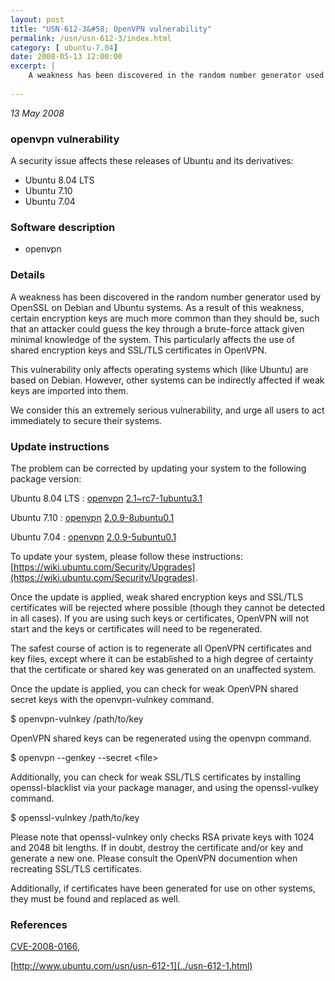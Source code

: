 ```yaml
---
layout: post
title: "USN-612-3&#58; OpenVPN vulnerability"
permalink: /usn/usn-612-3/index.html
category: [ ubuntu-7.04]
date: 2008-05-13 12:00:00
excerpt: |
    A weakness has been discovered in the random number generator used by OpenSSL on Debian and Ubuntu systems.  As a result of this weakness, certain encryption keys are much more common than they should be, such that an attacker could guess the key through a brute-force attack given minimal knowledge of the system.  This particularly affects the use of shared encryption keys and SSL/TLS certificates in OpenVPN.
    
---
```


 
 
 

*13 May 2008*

### openvpn vulnerability

A security issue affects these releases of Ubuntu and its derivatives:

* Ubuntu 8.04 LTS
* Ubuntu 7.10
* Ubuntu 7.04

### Software description

* openvpn 

### Details

A weakness has been discovered in the random number generator used by OpenSSL on Debian and Ubuntu systems. As a result of this weakness, certain encryption keys are much more common than they should be, such that an attacker could guess the key through a brute-force attack given minimal knowledge of the system. This particularly affects the use of shared encryption keys and SSL/TLS certificates in OpenVPN.

This vulnerability only affects operating systems which (like Ubuntu) are based on Debian. However, other systems can be indirectly affected if weak keys are imported into them.

We consider this an extremely serious vulnerability, and urge all users to act immediately to secure their systems. 

### Update instructions

The problem can be corrected by updating your system to the following package version:

Ubuntu 8.04 LTS
 : [openvpn](https://launchpad.net/ubuntu/+source/openvpn) <span> [2.1~rc7-1ubuntu3.1](https://launchpad.net/ubuntu/+source/openvpn/2.1~rc7-1ubuntu3.1) </span> 

Ubuntu 7.10
 : [openvpn](https://launchpad.net/ubuntu/+source/openvpn) <span> [2.0.9-8ubuntu0.1](https://launchpad.net/ubuntu/+source/openvpn/2.0.9-8ubuntu0.1) </span> 

Ubuntu 7.04
 : [openvpn](https://launchpad.net/ubuntu/+source/openvpn) <span> [2.0.9-5ubuntu0.1](https://launchpad.net/ubuntu/+source/openvpn/2.0.9-5ubuntu0.1) </span> 

To update your system, please follow these instructions: [https://wiki.ubuntu.com/Security/Upgrades](https://wiki.ubuntu.com/Security/Upgrades).

 Once the update is applied, weak shared encryption keys and SSL/TLS certificates will be rejected where possible (though they cannot be detected in all cases). If you are using such keys or certificates, OpenVPN will not start and the keys or certificates will need to be regenerated.

 The safest course of action is to regenerate all OpenVPN certificates and key files, except where it can be established to a high degree of certainty that the certificate or shared key was generated on an unaffected system.

 Once the update is applied, you can check for weak OpenVPN shared secret keys with the openvpn-vulnkey command.

 $ openvpn-vulnkey /path/to/key

 OpenVPN shared keys can be regenerated using the openvpn command.

 $ openvpn --genkey --secret &lt;file&gt;

 Additionally, you can check for weak SSL/TLS certificates by installing openssl-blacklist via your package manager, and using the openssl-vulkey command.

 $ openssl-vulnkey /path/to/key

 Please note that openssl-vulnkey only checks RSA private keys with 1024 and 2048 bit lengths. If in doubt, destroy the certificate and/or key and generate a new one. Please consult the OpenVPN documention when recreating SSL/TLS certificates.

 Additionally, if certificates have been generated for use on other systems, they must be found and replaced as well. 

### References

 
 [CVE-2008-0166](http://people.ubuntu.com/~ubuntu-security/cve/CVE-2008-0166), 

 [http://www.ubuntu.com/usn/usn-612-1](../usn-612-1.html)
 

